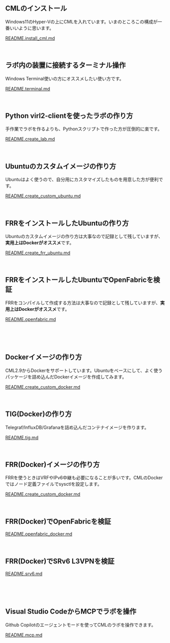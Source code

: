 <br>

## CMLのインストール

Windows11のHyper-Vの上にCMLを入れています。いまのところこの構成が一番いいように思います。

[README.install_cml.md](/README.install_cml.md)

<br>

## ラボ内の装置に接続するターミナル操作

Windows Terminal使いの方にオススメしたい使い方です。

[README.terminal.md](/README.terminal.md)

<br>

## Python virl2-clientを使ったラボの作り方

手作業でラボを作るよりも、Pythonスクリプトで作った方が圧倒的に楽です。

[README.create_lab.md](/README.create_lab.md)

<br>

## Ubuntuのカスタムイメージの作り方

Ubuntuはよく使うので、自分用にカスタマイズしたものを用意した方が便利です。

[README.create_custom_ubuntu.md](/README.create_custom_ubuntu.md)

<br>

## FRRをインストールしたUbuntuの作り方

Ubuntuのカスタムイメージの作り方は大事なので記録として残していますが、**実用上はDockerがオススメ**です。

[README.create_frr_ubuntu.md](/README.create_frr_ubuntu.md)

<br>

## FRRをインストールしたUbuntuでOpenFabricを検証

FRRをコンパイルして作成する方法は大事なので記録として残していますが、**実用上はDockerがオススメ**です。

[README.openfabric.md](/README.openfabric.md)

<br><br><br>

## Dockerイメージの作り方

CML2.9からDockerをサポートしています。Ubuntuをベースにして、よく使うパッケージを詰め込んだDockerイメージを作成してみます。

[README.create_custom_docker.md](/README.create_custom_docker.md)

<br>

## TIG(Docker)の作り方

Telegraf/InfluxDB/Grafanaを詰め込んだコンテナイメージを作ります。

[README.tig.md](/README.tig.md)

<br>

## FRR(Docker)イメージの作り方

FRRを使うときはVRFやIPv6中継も必要になることが多いです。CMLのDockerではノード定義ファイルでsysctlを設定します。

[README.create_custom_docker.md](/README.create_custom_docker.md)

<br>

## FRR(Docker)でOpenFabricを検証

[README.openfabric_docker.md](/README.openfabric_docker.md)

<br>

## FRR(Docker)でSRv6 L3VPNを検証

[README.srv6.md](/README.srv6.md)


<br><br><br>

## Visual Studio CodeからMCPでラボを操作

Github Copilotのエージェントモードを使ってCMLのラボを操作できます。

[README.mcp.md](/README.mcp.md)


<!--
アニメーションGIFの作り方
- Windows + G でゲームBarを起動する
- 動画をキャプチャする
- キャプチャ時間は30秒以内に収める
- ブラウザで ezgif.com を開く
- Video to GIF を開く
- アップロードして変換する
-->